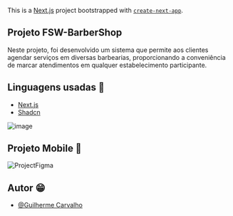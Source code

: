 This is a [Next.js](https://nextjs.org/) project bootstrapped with [`create-next-app`](https://github.com/vercel/next.js/tree/canary/packages/create-next-app).


## Projeto FSW-BarberShop

Neste projeto, foi desenvolvido um sistema que permite aos clientes agendar serviços em diversas barbearias, proporcionando a conveniência de marcar atendimentos em qualquer estabelecimento participante.


## Linguagens usadas 🚀

 - [Next.js](https://nextjs.org/)
 - [Shadcn](https://ui.shadcn.com/)


![image](https://github.com/guicarsiqsantos/FSW-BarberShop/assets/70959791/de063951-f9af-46b2-93b5-5f957296cb30)

## Projeto Mobile 📲

![ProjectFigma](https://github.com/guicarsiqsantos/FSW-BarberShop/assets/70959791/e9bed5ab-d01a-4c41-bf98-cd0720dc5475)



## Autor 😁

- [@Guilherme Carvalho](https://www.github.com/guicarsiqsantos)


